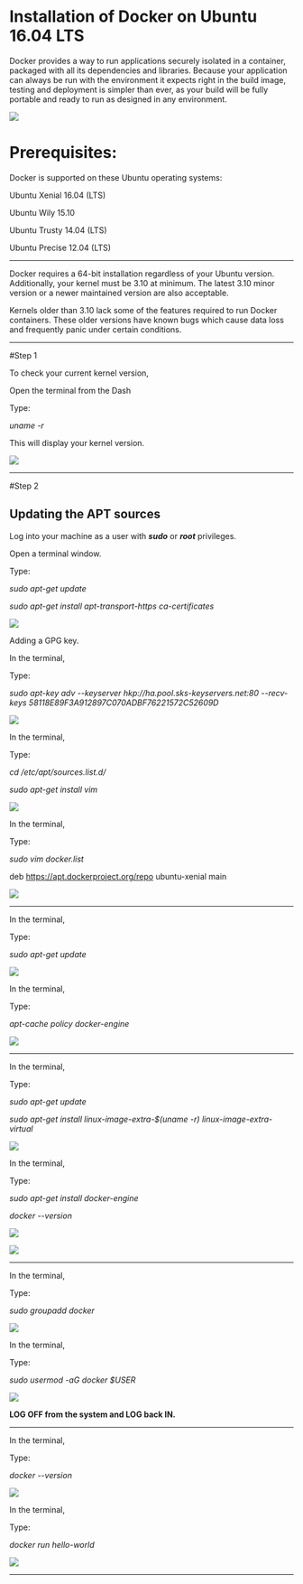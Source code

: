 # Installation of Docker on Ubuntu 16.04 LTS

Docker provides a way to run applications securely isolated in a container, packaged with all its dependencies and libraries. Because your application can always be run with the environment it expects right in the build image, testing and deployment is simpler than ever, as your build will be fully portable and ready to run as designed in any environment.

![](https://github.com/apuroop-apz/docker-install/blob/master/figures/docker_logo-1455828502290.png?raw=true)


# Prerequisites:

Docker is supported on these Ubuntu operating systems:

Ubuntu Xenial 16.04 (LTS)

Ubuntu Wily 15.10

Ubuntu Trusty 14.04 (LTS)

Ubuntu Precise 12.04 (LTS)

---

Docker requires a 64-bit installation regardless of your Ubuntu version. Additionally, your kernel must be 3.10 at minimum. The latest 3.10 minor version or a newer maintained version are also acceptable.

Kernels older than 3.10 lack some of the features required to run Docker containers. These older versions have known bugs which cause data loss and frequently panic under certain conditions.

---

#Step 1

To check your current kernel version,

Open the terminal from the Dash

Type:

_uname -r_

This will display your kernel version.

![](https://github.com/apuroop-apz/docker-install/blob/master/1.png?raw=true)

---

#Step 2

## Updating the APT sources

Log into your machine as a user with _**sudo**_ or _**root**_ privileges.

Open a terminal window.

Type:

_sudo apt-get update_

_sudo apt-get install apt-transport-https ca-certificates_

![](https://github.com/apuroop-apz/docker-install/blob/master/2.png?raw=true)

Adding a GPG key.

In the terminal,

Type:

_sudo apt-key adv --keyserver hkp://ha.pool.sks-keyservers.net:80 --recv-keys 58118E89F3A912897C070ADBF76221572C52609D_

![](https://github.com/apuroop-apz/docker-install/blob/master/3.png?raw=true)

In the terminal,

Type:

_cd /etc/apt/sources.list.d/_

_sudo apt-get install vim_

![](https://github.com/apuroop-apz/docker-install/blob/master/4.png?raw=true)

In the terminal,

Type:

_sudo vim docker.list_

deb https://apt.dockerproject.org/repo ubuntu-xenial main

![](https://github.com/apuroop-apz/docker-install/blob/master/555.png?raw=true)

---

In the terminal,

Type:

_sudo apt-get update_

![](https://github.com/apuroop-apz/docker-install/blob/master/6.png?raw=true)

In the terminal,

Type:

_apt-cache policy docker-engine_

![](https://github.com/apuroop-apz/docker-install/blob/master/7.png?raw=true)

---

In the terminal,

Type:

_sudo apt-get update_

_sudo apt-get install linux-image-extra-$(uname -r) linux-image-extra-virtual_

![](https://github.com/apuroop-apz/docker-install/blob/master/8.png?raw=true)


In the terminal,

Type:

_sudo apt-get install docker-engine_

_docker --version_

![](https://github.com/apuroop-apz/docker-install/blob/master/10.png?raw=true)

![](https://github.com/apuroop-apz/docker-install/blob/master/11.png?raw=true)

---

In the terminal,

Type:

_sudo groupadd docker_

![](https://github.com/apuroop-apz/docker-install/blob/master/12.png?raw=true)

In the terminal,

Type:

_sudo usermod -aG docker $USER_

![](https://github.com/apuroop-apz/docker-install/blob/master/13.png?raw=true)

**LOG OFF from the system and LOG back IN.**

---

In the terminal,

Type: 

_docker --version_

![](https://github.com/apuroop-apz/docker-install/blob/master/15.png?raw=true)

In the terminal,

Type:

_docker run hello-world_

![](https://github.com/apuroop-apz/docker-install/blob/master/16.png?raw=true)

---

